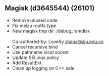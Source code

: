 ## Magisk (d3645544) (26101)
- Remove unused code
- Fix meizu rootfs type
- New magisk tmp dir: /debug_ramdisk<br><br>Co-authored-by: LoveSy <shana@zju.edu.cn>
- Cancel recursive bind
- Use pathname local socket
- Update SELinux policy
- Add ResultExt
- Clean up logging on C++ side
